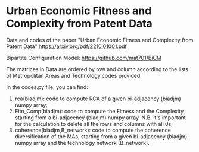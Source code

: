# Urban Economic Fitness and Complexity from Patent Data
Data and codes of the paper "Urban Economic Fitness and Complexity from Patent Data"
https://arxiv.org/pdf/2210.01001.pdf

Bipartite Configuration Model: https://github.com/mat701/BiCM

The matrices in Data are ordered by row and column according to the lists of Metropolitan Areas and Technology codes provided.

In the codes.py file, you can find:

  1. rca(biadjm): code to compute RCA of a given bi-adjacency (biadjm) numpy array;
  2. Fitn_Comp(biadjm): code to compute the Fitness and the Complexity, starting from a bi-adjacency (biadjm) numpy array. N.B. it's important for the calculation to delete all the rows and columns with all 0s;
  3. coherence(biadjm,B_network): code to compute the coherence diversification of the MAs, starting from a given bi-adjacency (biadjm) numpy array and the technology network (B_network).
